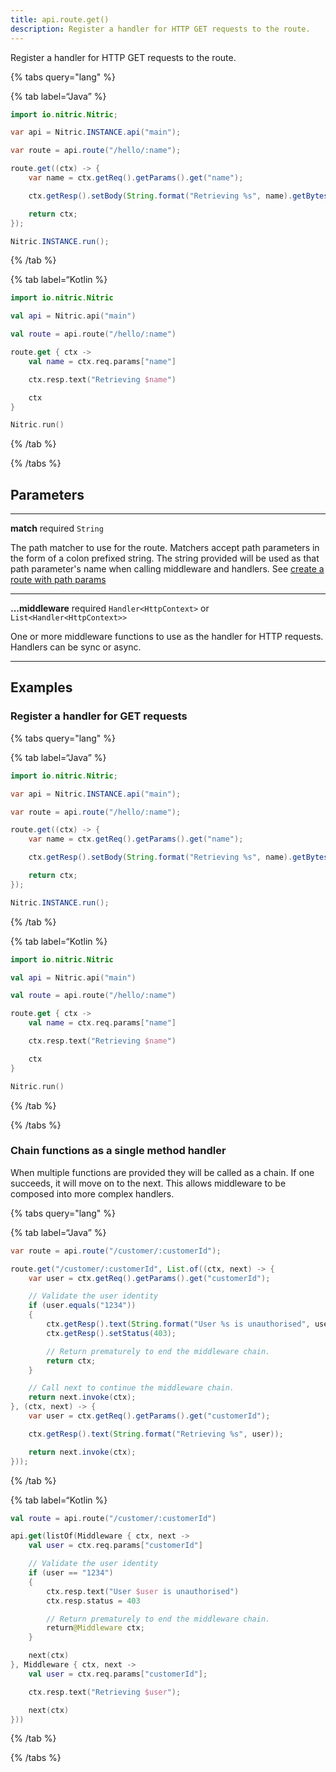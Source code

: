 ```yaml
---
title: api.route.get()
description: Register a handler for HTTP GET requests to the route.
---
```


Register a handler for HTTP GET requests to the route.

{% tabs query="lang" %}

{% tab label=“Java” %}

```java
import io.nitric.Nitric;

var api = Nitric.INSTANCE.api("main");

var route = api.route("/hello/:name");

route.get((ctx) -> {
    var name = ctx.getReq().getParams().get("name");

    ctx.getResp().setBody(String.format("Retrieving %s", name).getBytes());

    return ctx;
});

Nitric.INSTANCE.run();
```

{% /tab %}

{% tab label=“Kotlin %}

```kotlin
import io.nitric.Nitric

val api = Nitric.api("main")

val route = api.route("/hello/:name")

route.get { ctx ->
    val name = ctx.req.params["name"]

    ctx.resp.text("Retrieving $name")

    ctx
}

Nitric.run()
```

{% /tab %}

{% /tabs %}

## Parameters

---

**match** required `String`

The path matcher to use for the route. Matchers accept path parameters in the form of a colon prefixed string. The string provided will be used as that path parameter's name when calling middleware and handlers. See [create a route with path params](#create-a-route-with-path-params)

---

**...middleware** required `Handler<HttpContext>` or `List<Handler<HttpContext>>`

One or more middleware functions to use as the handler for HTTP requests. Handlers can be sync or async.

---

## Examples

### Register a handler for GET requests

{% tabs query="lang" %}

{% tab label=“Java” %}

```java
import io.nitric.Nitric;

var api = Nitric.INSTANCE.api("main");

var route = api.route("/hello/:name");

route.get((ctx) -> {
    var name = ctx.getReq().getParams().get("name");

    ctx.getResp().setBody(String.format("Retrieving %s", name).getBytes());

    return ctx;
});

Nitric.INSTANCE.run();
```

{% /tab %}

{% tab label=“Kotlin %}

```kotlin
import io.nitric.Nitric

val api = Nitric.api("main")

val route = api.route("/hello/:name")

route.get { ctx ->
    val name = ctx.req.params["name"]

    ctx.resp.text("Retrieving $name")

    ctx
}

Nitric.run()
```

{% /tab %}

{% /tabs %}

### Chain functions as a single method handler

When multiple functions are provided they will be called as a chain. If one succeeds, it will move on to the next. This allows middleware to be composed into more complex handlers.

{% tabs query="lang" %}

{% tab label=“Java” %}

```java
var route = api.route("/customer/:customerId");

route.get("/customer/:customerId", List.of((ctx, next) -> {
    var user = ctx.getReq().getParams().get("customerId");

    // Validate the user identity
    if (user.equals("1234"))
    {
        ctx.getResp().text(String.format("User %s is unauthorised", user));
        ctx.getResp().setStatus(403);

        // Return prematurely to end the middleware chain.
        return ctx;
    }

    // Call next to continue the middleware chain.
    return next.invoke(ctx);
}, (ctx, next) -> {
    var user = ctx.getReq().getParams().get("customerId");

    ctx.getResp().text(String.format("Retrieving %s", user));

    return next.invoke(ctx);
}));
```

{% /tab %}

{% tab label=“Kotlin %}

```kotlin
val route = api.route("/customer/:customerId")

api.get(listOf(Middleware { ctx, next ->
    val user = ctx.req.params["customerId"]

    // Validate the user identity
    if (user == "1234")
    {
        ctx.resp.text("User $user is unauthorised")
        ctx.resp.status = 403

        // Return prematurely to end the middleware chain.
        return@Middleware ctx;
    }

    next(ctx)
}, Middleware { ctx, next ->
    val user = ctx.req.params["customerId"];

    ctx.resp.text("Retrieving $user");

    next(ctx)
}))
```

{% /tab %}

{% /tabs %}
